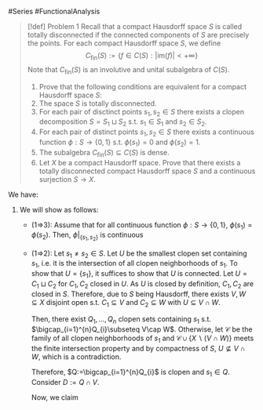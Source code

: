 #Series #FunctionalAnalysis 

> [!def] Problem 1
> Recall that a compact Hausdorff space $S$ is called totally disconnected if the connected components of $S$ are precisely the points. For each compact Hausdorff space $S$, we define $$C_{\text{fin}}(S):=\{ f\in C(S):\left| \text{im}(f) \right| <+\infty \}$$Note that $C_{\text{fin}}(S)$ is an involutive and unital subalgebra of $C(S)$.
> 1. Prove that the following conditions are equivalent for a compact Hausdorff space $S$:
> 	1. The space $S$ is totally disconnected. 
> 	2. For each pair of disctinct points $s_{1},s_{2}\in S$ there exists a clopen decomposition $S=S_{1}\sqcup S_{2}$ s.t. $s_{1}\in S_{1}$ and $s_{2}\in S_{2}$. 
> 	3. For each pair of distinct points $s_{1},s_{2} \in S$ there exists a continuous function $\phi:S\to \{ 0,1 \}$ s.t. $\phi(s_{1})=0$ and $\phi(s_{2})=1$. 
> 	4. The subalgebra $C_{\text{fin}}(S)\subseteq C(S)$  is dense.
> 2. Let $X$ be a compact Hausdorff space. Prove that there exists a totally disconnected compact Hausdorff space $S$ and a continuous surjection $S\to X$.

We have: 
1. We will show as follows:
	- (1=>3): Assume that for all continuous function $\phi:S\to \{ 0,1 \}$, $\phi(s_{1})=\phi(s_{2})$. Then, $\phi|_{\{ s_{1},s_{2} \}}$ is continuous 
	

	- (1=>2): Let $s_{1}\neq s_{2}\in S$. Let $U$ be the smallest clopen set containing $s_{1}$, i.e. it is the intersection of all clopen neighborhoods of $s_{1}$. To show that $U=\{ s_{1} \}$, it suffices to show that $U$ is connected. Let $U=C_{1}\sqcup C_{2}$ for $C_{1},C_{2}$ closed in $U$. As $U$ is closed by definition, $C_{1},C_{2}$ are closed in $S$. Therefore, due to $S$ being Hausdorff, there exists $V,W\subseteq X$ disjoint open s.t. $C_{1}\subseteq V$ and $C_{2}\subseteq W$ with $U\subseteq V\cap W$. 
	  
	  Then, there exist $Q_{1},\dots,Q_{n}$ clopen sets containing $s_{1}$ s.t. $\bigcap_{i=1}^{n}Q_{i}\subseteq V\cap W$. Otherwise, let $\mathcal{C}$ be the family of all clopen neighborhoods of $s_{1}$ and $\mathcal{C}\cup \{ X \backslash (V\cap W) \}$ meets the finite intersection property and by compactness of $S$, $U\not\subseteq V\cap W$, which is a contradiction.
	  
	  Therefore, $Q:=\bigcap_{i=1}^{n}Q_{i}$ is clopen and $s_{1}\in Q$. Consider $D:=Q\cap V$. 
	  
	  Now, we claim 